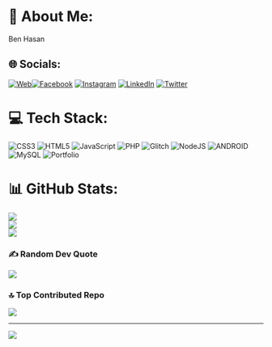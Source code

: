 # 💫 About Me:
Ben Hasan


## 🌐 Socials:
[![Web](https://img.shields.io/badge/Facebook-%231877F2.svg?logo=Facebook&logoColor=white)](https://facebook.com/https://www.facebook.com/hasan.durukan.3162)[![Facebook](https://img.shields.io/badge/Facebook-%231877F2.svg?logo=Facebook&logoColor=white)](https://facebook.com/https://www.facebook.com/hasan.durukan.3162) [![Instagram](https://img.shields.io/badge/Instagram-%23E4405F.svg?logo=Instagram&logoColor=white)](https://instagram.com/https://instagram.com/xfwfunction) [![LinkedIn](https://img.shields.io/badge/LinkedIn-%230077B5.svg?logo=linkedin&logoColor=white)](https://linkedin.com/in/https://www.linkedin.com/in/hasan-durukan-850052267/) [![Twitter](https://img.shields.io/badge/Twitter-%231DA1F2.svg?logo=Twitter&logoColor=white)](https://twitter.com/https://twitter.com/function_xd) 

# 💻 Tech Stack:
![CSS3](https://img.shields.io/badge/css3-%231572B6.svg?style=plastic&logo=css3&logoColor=white) ![HTML5](https://img.shields.io/badge/html5-%23E34F26.svg?style=plastic&logo=html5&logoColor=white) ![JavaScript](https://img.shields.io/badge/javascript-%23323330.svg?style=plastic&logo=javascript&logoColor=%23F7DF1E) ![PHP](https://img.shields.io/badge/php-%23777BB4.svg?style=plastic&logo=php&logoColor=white) ![Glitch](https://img.shields.io/badge/glitch-%233333FF.svg?style=plastic&logo=glitch&logoColor=white) ![NodeJS](https://img.shields.io/badge/node.js-6DA55F?style=plastic&logo=node.js&logoColor=white) ![ANDROID](https://img.shields.io/badge/android-%2320232a.svg?style=plastic&logo=android&logoColor=%a4c639) ![MySQL](https://img.shields.io/badge/mysql-%2300f.svg?style=plastic&logo=mysql&logoColor=white) ![Portfolio](https://img.shields.io/badge/Portfolio-%23000000.svg?style=plastic&logo=firefox&logoColor=#FF7139)
# 📊 GitHub Stats:
![](https://github-readme-stats.vercel.app/api?username=xfwfunction&theme=dark&hide_border=false&include_all_commits=true&count_private=false)<br/>
![](https://github-readme-streak-stats.herokuapp.com/?user=xfwfunction&theme=dark&hide_border=false)<br/>
![](https://github-readme-stats.vercel.app/api/top-langs/?username=xfwfunction&theme=dark&hide_border=false&include_all_commits=true&count_private=false&layout=compact)

### ✍️ Random Dev Quote
![](https://quotes-github-readme.vercel.app/api?type=horizontal&theme=dark)

### 🔝 Top Contributed Repo
![](https://github-contributor-stats.vercel.app/api?username=xfwfunction&limit=5&theme=dark&combine_all_yearly_contributions=true)

---
[![](https://visitcount.itsvg.in/api?id=xfwfunction&icon=2&color=12)](https://visitcount.itsvg.in)

<!-- Proudly created with GPRM ( https://gprm.itsvg.in ) -->
